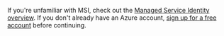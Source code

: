 If you're unfamiliar with MSI, check out the [Managed Service Identity overview](../articles/active-directory/msi-overview.md). If you don't already have an Azure account, [sign up for a free account](https://azure.microsoft.com/free/) before continuing.